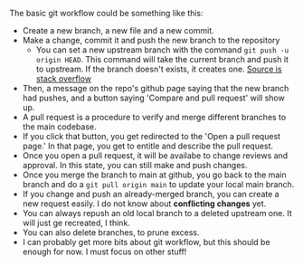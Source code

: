 The basic git workflow could be something like this:

- Create a new branch, a new file and a new commit.
- Make a change, commit it and push the new branch to the repository
  - You can set a new upstream branch with the command `git push -u origin HEAD`. This command will take the current branch and push it to upstream. If the branch doesn't exists, it creates one. [Source is stack overflow](https://stackoverflow.com/questions/6089294/why-do-i-need-to-do-set-upstream-all-the-time)
- Then, a message on the repo's github page saying that the new branch had pushes, and a button saying 'Compare and pull request' will show up. 
- A pull request is a procedure to verify and merge different branches to the main codebase.
- If you click that button, you get redirected to the 'Open a pull request page.' In that page, you get to entitle and describe the pull request.
- Once you open a pull request, it will be availabe to change reviews and approval. In this state, you can still make and push changes.
- Once you merge the branch to main at github, you go back to the main branch and do a `git pull origin main` to update your local main branch.
- If you change and push an already-merged branch, you can create a new request easily. I do not know about **conflicting changes** yet.
- You can always repush an old local branch to a deleted upstream one. It will just ge recreated, I think.
- You can also delete branches, to prune excess.
- I can probably get more bits about git workflow, but this should be enough for now. I must focus on other stuff!